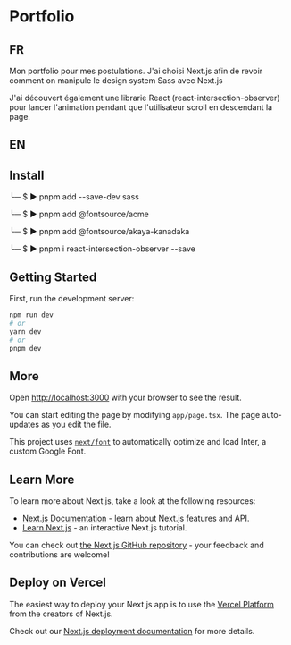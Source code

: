# Portfolio

## FR

Mon portfolio pour mes postulations. J'ai choisi Next.js afin de revoir comment
on manipule le design system Sass avec Next.js

J'ai découvert également une librarie React (react-intersection-observer) pour lancer l'animation pendant que l'utilisateur scroll en descendant la page.

## EN

## Install

└─ $ ▶ pnpm add --save-dev sass

└─ $ ▶ pnpm add @fontsource/acme

└─ $ ▶ pnpm add @fontsource/akaya-kanadaka

└─ $ ▶ pnpm i react-intersection-observer --save

## Getting Started

First, run the development server:

```bash
npm run dev
# or
yarn dev
# or
pnpm dev
```

## More

Open [http://localhost:3000](http://localhost:3000) with your browser to see the result.

You can start editing the page by modifying `app/page.tsx`. The page auto-updates as you edit the file.

This project uses [`next/font`](https://nextjs.org/docs/basic-features/font-optimization) to automatically optimize and load Inter, a custom Google Font.

## Learn More

To learn more about Next.js, take a look at the following resources:

- [Next.js Documentation](https://nextjs.org/docs) - learn about Next.js features and API.
- [Learn Next.js](https://nextjs.org/learn) - an interactive Next.js tutorial.

You can check out [the Next.js GitHub repository](https://github.com/vercel/next.js/) - your feedback and contributions are welcome!

## Deploy on Vercel

The easiest way to deploy your Next.js app is to use the [Vercel Platform](https://vercel.com/new?utm_medium=default-template&filter=next.js&utm_source=create-next-app&utm_campaign=create-next-app-readme) from the creators of Next.js.

Check out our [Next.js deployment documentation](https://nextjs.org/docs/deployment) for more details.
